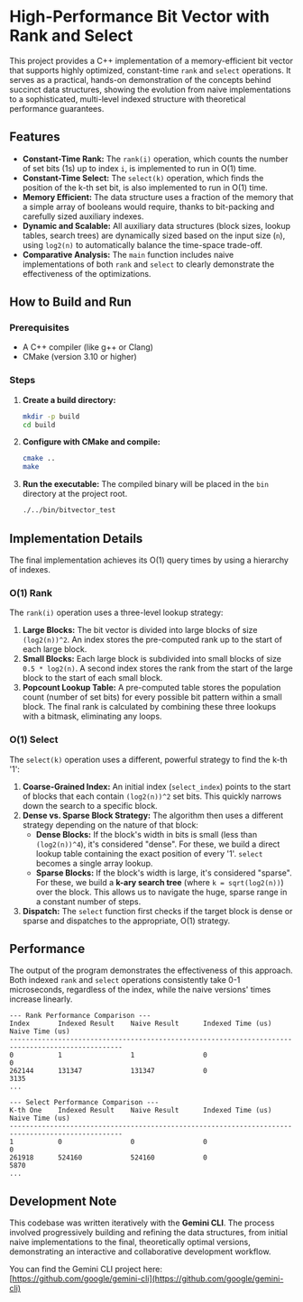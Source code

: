 # High-Performance Bit Vector with Rank and Select

This project provides a C++ implementation of a memory-efficient bit vector that supports highly optimized, constant-time `rank` and `select` operations. It serves as a practical, hands-on demonstration of the concepts behind succinct data structures, showing the evolution from naive implementations to a sophisticated, multi-level indexed structure with theoretical performance guarantees.

## Features

- **Constant-Time Rank:** The `rank(i)` operation, which counts the number of set bits (1s) up to index `i`, is implemented to run in O(1) time.
- **Constant-Time Select:** The `select(k)` operation, which finds the position of the k-th set bit, is also implemented to run in O(1) time.
- **Memory Efficient:** The data structure uses a fraction of the memory that a simple array of booleans would require, thanks to bit-packing and carefully sized auxiliary indexes.
- **Dynamic and Scalable:** All auxiliary data structures (block sizes, lookup tables, search trees) are dynamically sized based on the input size (`n`), using `log2(n)` to automatically balance the time-space trade-off.
- **Comparative Analysis:** The `main` function includes naive implementations of both `rank` and `select` to clearly demonstrate the effectiveness of the optimizations.

## How to Build and Run

### Prerequisites

- A C++ compiler (like g++ or Clang)
- CMake (version 3.10 or higher)

### Steps

1.  **Create a build directory:**
    ```bash
    mkdir -p build
    cd build
    ```

2.  **Configure with CMake and compile:**
    ```bash
    cmake ..
    make
    ```

3.  **Run the executable:**
    The compiled binary will be placed in the `bin` directory at the project root.
    ```bash
    ./../bin/bitvector_test
    ```

## Implementation Details

The final implementation achieves its O(1) query times by using a hierarchy of indexes.

### O(1) Rank

The `rank(i)` operation uses a three-level lookup strategy:
1.  **Large Blocks:** The bit vector is divided into large blocks of size `(log2(n))^2`. An index stores the pre-computed rank up to the start of each large block.
2.  **Small Blocks:** Each large block is subdivided into small blocks of size `0.5 * log2(n)`. A second index stores the rank from the start of the large block to the start of each small block.
3.  **Popcount Lookup Table:** A pre-computed table stores the population count (number of set bits) for every possible bit pattern within a small block. The final rank is calculated by combining these three lookups with a bitmask, eliminating any loops.

### O(1) Select

The `select(k)` operation uses a different, powerful strategy to find the k-th '1':
1.  **Coarse-Grained Index:** An initial index (`select_index`) points to the start of blocks that each contain `(log2(n))^2` set bits. This quickly narrows down the search to a specific block.
2.  **Dense vs. Sparse Block Strategy:** The algorithm then uses a different strategy depending on the nature of that block:
    -   **Dense Blocks:** If the block's width in bits is small (less than `(log2(n))^4`), it's considered "dense". For these, we build a direct lookup table containing the exact position of every '1'. `select` becomes a single array lookup.
    -   **Sparse Blocks:** If the block's width is large, it's considered "sparse". For these, we build a **k-ary search tree** (where `k = sqrt(log2(n))`) over the block. This allows us to navigate the huge, sparse range in a constant number of steps.
3.  **Dispatch:** The `select` function first checks if the target block is dense or sparse and dispatches to the appropriate, O(1) strategy.

## Performance

The output of the program demonstrates the effectiveness of this approach. Both indexed `rank` and `select` operations consistently take 0-1 microseconds, regardless of the index, while the naive versions' times increase linearly.

```
--- Rank Performance Comparison ---
Index       Indexed Result    Naive Result      Indexed Time (us)        Naive Time (us)
--------------------------------------------------------------------------------------------------
0           1                 1                 0                        0
262144      131347            131347            0                        3135
...

--- Select Performance Comparison ---
K-th One    Indexed Result    Naive Result      Indexed Time (us)        Naive Time (us)
--------------------------------------------------------------------------------------------------
1           0                 0                 0                        0
261918      524160            524160            0                        5870
...
```

## Development Note

This codebase was written iteratively with the **Gemini CLI**. The process involved progressively building and refining the data structures, from initial naive implementations to the final, theoretically optimal versions, demonstrating an interactive and collaborative development workflow.

You can find the Gemini CLI project here: [https://github.com/google/gemini-cli](https://github.com/google/gemini-cli)